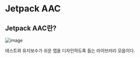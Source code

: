 # Jetpack AAC

## Jetpack AAC란?
![image](https://user-images.githubusercontent.com/82709044/170069448-a7d17c59-0d2e-4667-a02e-8f475c383069.png)

테스트와 유지보수가 쉬운 앱을 디자인하도록 돕는 라이브러리 모음이다.
